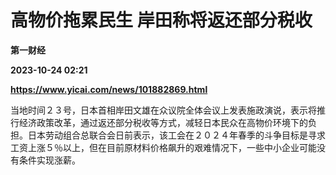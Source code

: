 # 高物价拖累民生 岸田称将返还部分税收
**第一财经**

**2023-10-24 02:21**

**https://www.yicai.com/news/101882869.html**

当地时间２３号，日本首相岸田文雄在众议院全体会议上发表施政演说，表示将推行经济政策改革，通过返还部分税收等方式，减轻日本民众在高物价环境下的负担。日本劳动组合总联合会日前表示，该工会在２０２４年春季的斗争目标是寻求工资上涨５％以上，但在目前原材料价格飙升的艰难情况下，一些中小企业可能没有条件实现涨薪。